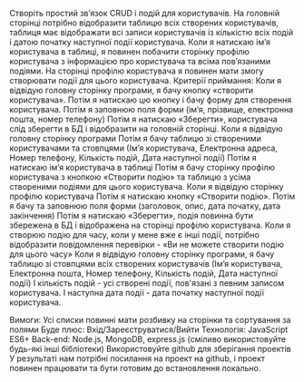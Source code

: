 Створіть простий зв’язок CRUD і подій для користувачів. На головній сторінці
потрібно відобразити таблицю всіх створених користувачів, таблиця має
відображати всі записи користувачів із кількістю всіх подій і датою початку
наступної події користувача. Коли я натискаю ім’я користувача в таблиці, я
повинен побачити сторінку профілю користувача з інформацією про користувача та
всіма пов’язаними подіями. На сторінці профілю користувача я повинен мати змогу
створювати події для цього користувача. Критерії приймання: Коли я відвідую
головну сторінку програми, я бачу кнопку «створити користувача». Потім я
натискаю цю кнопку і бачу форму для створення користувача. Потім я заповнюю поля
форми (ім’я, прізвище, електронна пошта, номер телефону) Потім я натискаю
«Зберегти», користувача слід зберегти в БД і відобразити на головній сторінці.
Коли я відвідую головну сторінку програми Потім я бачу таблицю зі створеними
користувачами та стовпцями (Ім’я користувача, Електронна адреса, Номер телефону,
Кількість подій, Дата наступної події) Потім я натискаю ім’я користувача в
таблиці Потім я бачу сторінку профілю користувача з кнопкою «Створити подію» та
таблицю з усіма створеними подіями для цього користувача. Коли я відвідую
сторінку профілю користувача Потім я натискаю кнопку «Створити подію». Потім я
бачу та заповнюю поля форми (заголовок, опис, дата початку, дата закінчення)
Потім я натискаю «Зберегти», подія повинна бути збережена в БД і відображена на
сторінці профілю користувача. Коли я створюю подію для часу, коли у мене вже є
інші події, потрібно відобразити повідомлення перевірки - «Ви не можете створити
подію для цього часу» Коли я відвідую головну сторінку програми, я бачу таблицю
зі стовпцями всіх створених користувачів (Ім’я користувача, Електронна пошта,
Номер телефону, Кількість подій, Дата наступної події) І кількість подій - усі
створені події, пов'язані з певним записом користувача. І наступна дата події -
дата початку наступної події користувача.

Вимоги: Усі списки повинні мати розбивку на сторінки та сортування за полями
Буде плюс: Вхід/Зареєструватися/Вийти Технологія: JavaScript ES6+ Back-end:
Node.js, MongoDB, express.js (сміливо використовуйте будь-які інші бібліотеки)
Використовуйте github для зберігання проектів У результаті нам потрібні
посилання на проект на github, і проект повинен працювати та бути готовим до
встановлення локально.
